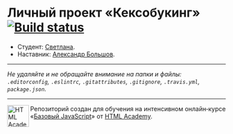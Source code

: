 # Личный проект «Кексобукинг» [![Build status][travis-image]][travis-url]

* Студент: [Светлана](https://up.htmlacademy.ru/javascript/11/user/216789).
* Наставник: [Александр Большов](https://htmlacademy.ru/profile/id179111).

---

_Не удаляйте и не обращайте внимание на папки и файлы:_<br>
_`.editorconfig`, `.eslintrc`, `.gitattributes`, `.gitignore`, `.travis.yml`, `package.json`._

---

<a href="https://htmlacademy.ru/intensive/javascript"><img align="left" width="50" height="50" title="HTML Academy" src="https://up.htmlacademy.ru/static/img/intensive/javascript/logo-for-github.svg"></a>

Репозиторий создан для обучения на интенсивном онлайн‑курсе «[Базовый JavaScript](https://htmlacademy.ru/intensive/javascript)» от [HTML Academy](https://htmlacademy.ru).

[travis-image]: https://travis-ci.org/htmlacademy-javascript/216789-keksobooking.svg?branch=master
[travis-url]: https://travis-ci.org/htmlacademy-javascript/216789-keksobooking
